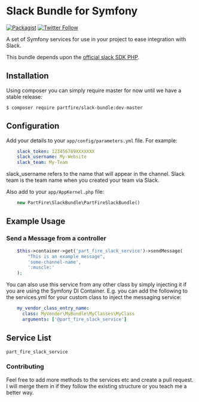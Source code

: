 # Slack Bundle for Symfony

[![Packagist](https://img.shields.io/packagist/l/doctrine/orm.svg)](https://packagist.org/packages/partfire/slack-bundle)
[![Twitter Follow](https://img.shields.io/twitter/follow/espadrine.svg?style=social&label=Follow)](https://twitter.com/partfire)

A set of Symfony services for use in your project to ease integration with Slack. 

This bundle depends upon the [official slack SDK PHP](https://github.com/threadmeup/slack-sdk).  

## Installation

Using composer you can simply require master for now until we have a stable release:

    $ composer require partfire/slack-bundle:dev-master
    
## Configuration

Add your details to your `app/config/parameters.yml` file.  For example:
```yaml
    slack_token: 123456789XXXXXXX
    slack_username: My-Website
    slack_team: My-Team
```

slack_username refers to the name that will appear in the channel.  Slack team is the team name when you created your team via Slack.

Also add to your `app/AppKernel.php` file:

```php
    new PartFire\SlackBundle\PartFireSlackBundle()
```

## Example Usage

### Send a Message from a controller

```php    
    $this->container->get('part_fire_slack_service')->sendMessage(
        "This is an example message",
        'some-channel-name',
        ':muscle:'
    );
 ```
 
You can also use this service from any other class by simply injecting it if you are using the Symfony DI Container.
E.g. you can add the following to the services.yml for your custom class to inject the messaging service:

```yaml
    my_vendor_class_entry_name:
      class: MyVendor\MyBundle\MyClasses\MyClass
      arguments: ['@part_fire_slack_service']
```
 
## Service List

    part_fire_slack_service
    

### Contributing

Feel free to add more methods to the services etc and create a pull request.  I will merge them in if they follow the existing structure or you teach me a better way.
